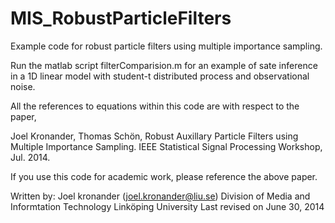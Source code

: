 # MIS_RobustParticleFilters
Example code for robust particle filters using multiple 
importance sampling.

Run the matlab script filterComparision.m for an example of sate inference in a 1D linear model with student-t distributed process and observational noise.

All the references to equations within this code are with respect to the paper,
 
Joel Kronander, Thomas Schön, Robust Auxillary Particle Filters using Multiple Importance Sampling. IEEE Statistical Signal Processing Workshop, Jul. 2014.

If you use this code for academic work, please reference the above paper. 
 

 Written by:
              Joel kronander (joel.kronander@liu.se)
              Division of Media and Informtation Technology
              Linköping University
              Last revised on June 30, 2014

